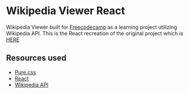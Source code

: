 # Wikipedia Viewer React

Wikipedia Viewer built for [Freecodecamp](http://freecodecamp.com) as a learning project utilizing Wikipedia API. This is the React recreation of the original project which is [HERE](https://github.com/marko-hologram/wikipedia-viewer)

## Resources used

* [Pure.css](https://purecss.io/)
* [React](https://facebook.github.io/react/)
* [Wikipedia API](https://www.mediawiki.org/wiki/API:Main_page)